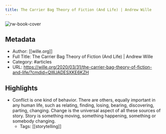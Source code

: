 ```yaml
---
title: The Carrier Bag Theory of Fiction (And Life) | Andrew Wille
---
```

![rw-book-cover](https://readwise-assets.s3.amazonaws.com/static/images/article1.be68295a7e40.png)

## Metadata
- Author: [[wille.org]]
- Full Title: The Carrier Bag Theory of Fiction (And Life) | Andrew Wille
- Category: #articles
- URL: https://wille.org/2020/03/31/the-carrier-bag-theory-of-fiction-and-life/?cmdid=QWJADESXKE6KZH

## Highlights
- Conflict is one kind of behavior. There are others, equally important in any human life, such as relating, finding, losing, bearing, discovering, parting, changing. Change is the universal aspect of all these sources of story. Story is something moving, something happening, something or somebody changing.
    - Tags: [[storytelling]] 
